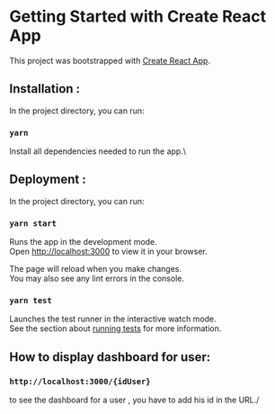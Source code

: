 # Getting Started with Create React App

This project was bootstrapped with [Create React App](https://github.com/facebook/create-react-app).
## Installation :

In the project directory, you can run:

### `yarn `

Install all dependencies needed to run the app.\

## Deployment :

In the project directory, you can run:

### `yarn start`

Runs the app in the development mode.\
Open [http://localhost:3000](http://localhost:3000) to view it in your browser.

The page will reload when you make changes.\
You may also see any lint errors in the console.

### `yarn test`

Launches the test runner in the interactive watch mode.\
See the section about [running tests](https://facebook.github.io/create-react-app/docs/running-tests) for more information.

## How to display dashboard for user:



### `http://localhost:3000/{idUser}`

to see the dashboard for a user , you have to add his id in the URL./
